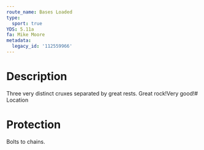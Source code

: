 ```yaml
---
route_name: Bases Loaded
type:
  sport: true
YDS: 5.11a
fa: Mike Moore
metadata:
  legacy_id: '112559966'
---
```

# Description
Three very distinct cruxes separated by great rests.  Great rock!Very good!# Location
# Protection
Bolts to chains.